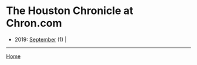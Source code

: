 # The Houston Chronicle at Chron.com

  * 2019: 
      [September](./the-houston-chronicle-at-chron-com-2019-09.md) (1) | 

----

[Home](../)
